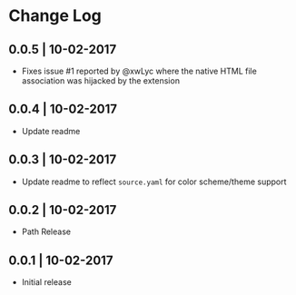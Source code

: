# Change Log

## 0.0.5 | 10-02-2017
- Fixes issue #1 reported by @xwLyc where the native HTML file association was hijacked by the extension

## 0.0.4 | 10-02-2017
- Update readme 

## 0.0.3 | 10-02-2017
- Update readme to reflect `source.yaml` for color scheme/theme support

## 0.0.2 | 10-02-2017
- Path Release

## 0.0.1 | 10-02-2017
- Initial release
